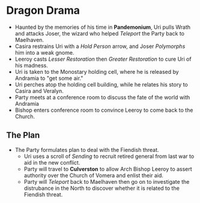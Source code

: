 <!-- TITLE: 2020 04 25 -->
<!-- SUBTITLE: A quick summary of 2020 04 25 -->

# Dragon Drama
- Haunted by the memories of his time in **Pandemonium**, Uri pulls Wrath and attacks Joser, the wizard who helped *Teleport* the Party back to Maelhaven.
- Casira restrains Uri with a *Hold Person* arrow, and Joser *Polymorphs* him into a weak gnome.
- Leeroy casts *Lesser Restoration* then *Greater Restoration*  to cure Uri of his madness.
- Uri is taken to the Monostary holding cell, where he is released by Andramia to "get some air."
- Uri perches atop the holding cell building, while he relates his story to Casira and Veralyn.
- Party meets at a conference room to discuss the fate of the world with Andramia
- Bishop enters conference room to convince Leeroy to come back to the Church.

## The Plan
- The Party formulates plan to deal with the Fiendish threat. 
	- Uri uses a scroll of *Sending*  to recruit retired general from last war to aid in the new conflict.
	- Party will travel to **Culverston** to allow Arch Bishop Leeroy to assert authority over the Church of Vomera and enlist their aid.
	- Party will *Teleport* back to Maelhaven then go on to investigate the distrubance in the North to discover whether it is related to the Fiendish threat.